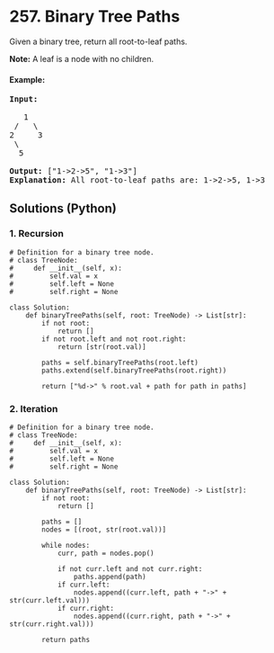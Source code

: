 # 257. Binary Tree Paths
Given a binary tree, return all root-to-leaf paths.

**Note:** A leaf is a node with no children.

#### Example:
<pre>
<strong>Input:</strong>

   1
 /   \
2     3
 \
  5

<strong>Output:</strong> ["1->2->5", "1->3"]
<strong>Explanation:</strong> All root-to-leaf paths are: 1->2->5, 1->3
</pre>

## Solutions (Python)

### 1. Recursion
```Python3
# Definition for a binary tree node.
# class TreeNode:
#     def __init__(self, x):
#         self.val = x
#         self.left = None
#         self.right = None

class Solution:
    def binaryTreePaths(self, root: TreeNode) -> List[str]:
        if not root:
            return []
        if not root.left and not root.right:
            return [str(root.val)]

        paths = self.binaryTreePaths(root.left)
        paths.extend(self.binaryTreePaths(root.right))

        return ["%d->" % root.val + path for path in paths]
```

### 2. Iteration
```Python3
# Definition for a binary tree node.
# class TreeNode:
#     def __init__(self, x):
#         self.val = x
#         self.left = None
#         self.right = None

class Solution:
    def binaryTreePaths(self, root: TreeNode) -> List[str]:
        if not root:
            return []

        paths = []
        nodes = [(root, str(root.val))]

        while nodes:
            curr, path = nodes.pop()

            if not curr.left and not curr.right:
                paths.append(path)
            if curr.left:
                nodes.append((curr.left, path + "->" + str(curr.left.val)))
            if curr.right:
                nodes.append((curr.right, path + "->" + str(curr.right.val)))

        return paths
```
